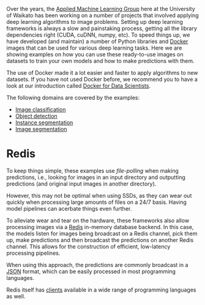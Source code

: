 Over the years, the [Applied Machine Learning Group](https://www.data-mining.co.nz) here at the 
University of Waikato has been working on a number of projects that involved applying deep learning 
algorithms to image problems. Setting up deep learning frameworks is always a slow and painstaking process,
getting all the library dependencies right (CUDA, cuDNN, numpy, etc). To speed things up, we have developed 
(and maintain) a number of Python libraries and [Docker](https://www.docker.com/) images that can be used 
for various deep learning tasks. Here we are showing examples on how you can use these ready-to-use images 
on datasets to train your own models and how to make predictions with them.

The use of Docker made it a lot easier and faster to apply algorithms to new datasets. 
If you have not used Docker before, we recommend you to have a look at our introduction called 
[Docker for Data Scientists](https://www.data-mining.co.nz/docker-for-data-scientists/).

The following domains are covered by the examples:

* [Image classification](image_classification/index.md)
* [Object detection](object_detection/index.md)
* [Instance segmentation](instance_segmentation/index.md)
* [Image segmentation](image_segmentation/index.md)


# Redis

To keep things simple, these examples use *file-polling* when making predictions, i.e.,
looking for images in an input directory and outputting predictions (and original 
input images in another directory).

However, this may not be optimal when using SSDs, as they can wear out quickly when
processing large amounts of files on a 24/7 basis. Having model pipelines can acerbate
things even further.

To alleviate wear and tear on the hardware, these frameworks also allow processing images
via a [Redis](https://redis.io/) in-memory database backend. In this case, the models
listen for images being broadcast on a Redis channel, pick them up, make predictions and
then broadcast the predictions on another Redis channel. This allows for the construction
of efficient, low-latency processing pipelines.

When using this approach, the predictions are commonly broadcast in a [JSON](https://www.json.org/) 
format, which can be easily processed in most programming languages.

Redis itself has [clients](https://redis.io/docs/clients/) available in a wide range of programming 
languages as well.
